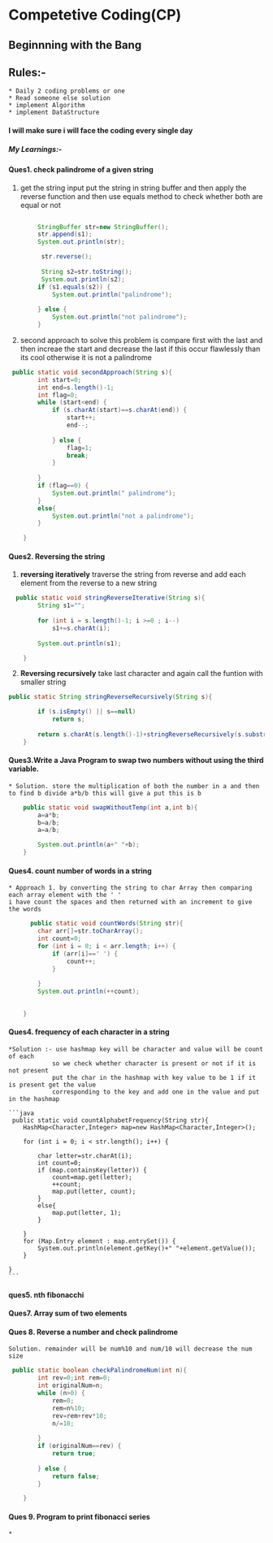# Competetive Coding(CP)

## Beginnning with the Bang

## Rules:-
    * Daily 2 coding problems or one 
    * Read someone else solution
    * implement Algorithm
    * implement DataStructure

#### I will make sure i will face the coding every single day

##### My Learnings:-


#### Ques1. check palindrome of a given string

1. get the string input put the string in string buffer and then apply the reverse function
and then use equals method to check whether both are equal or not 

```java

        StringBuffer str=new StringBuffer();
        str.append(s1);
        System.out.println(str);

         str.reverse();
         
         String s2=str.toString();
         System.out.println(s2);
        if (s1.equals(s2)) {
            System.out.println("palindrome");
            
        } else {
            System.out.println("not palindrome");
        }
```

2. second approach to solve this problem is compare first with the last and then increae the start
and decrease the last if this occur flawlessly than its cool otherwise it is not a palindrome

```java
 public static void secondApproach(String s){
        int start=0;
        int end=s.length()-1;
        int flag=0;
        while (start<end) {
            if (s.charAt(start)==s.charAt(end)) {
                start++;
                end--;
                
            } else {
                flag=1;
                break;
            }   
            
        }
        if (flag==0) {
            System.out.println(" palindrome");
        }
        else{
            System.out.println("not a palindrome");
        }

    }
```

#### Ques2. Reversing the string 
 1. **reversing iteratively** traverse the string from reverse and add each element from the reverse to a new string
```java
  public static void stringReverseIterative(String s){
        String s1="";
        
        for (int i = s.length()-1; i >=0 ; i--) 
            s1+=s.charAt(i);
        
        System.out.println(s1);

    }

```
 2. **Reversing recursively** take last character and again call the funtion with smaller string
```java
public static String stringReverseRecursively(String s){

        if (s.isEmpty() || s==null) 
            return s;
            
        return s.charAt(s.length()-1)+stringReverseRecursively(s.substring(0, s.length()-1));
    }
```


#### Ques3.Write a Java Program to swap two numbers without using the third variable.
    * Solution. store the multiplication of both the number in a and then to find b divide a*b/b this will give a put this is b

```java
    public static void swapWithoutTemp(int a,int b){
        a=a*b;
        b=a/b;
        a=a/b;

        System.out.println(a+" "+b);
    }
```

#### Ques4. count number of words in a string
    * Approach 1. by converting the string to char Array then comparing each array element with the ' ' 
    i have count the spaces and then returned with an increment to give the words

```java
      public static void countWords(String str){
        char arr[]=str.toCharArray();
        int count=0;
        for (int i = 0; i < arr.length; i++) {
            if (arr[i]==' ') {
                count++;
            }
            
        }
        System.out.println(++count);
        

    }
```

#### Ques4. frequency of each character in a string
    *Solution :- use hashmap key will be character and value will be count of each
                so we check whether character is present or not if it is not present 
                put the char in the hashmap with key value to be 1 if it is present get the value
                corresponding to the key and add one in the value and put in the hashmap

    ```java
     public static void countAlphabetFrequency(String str){
        HashMap<Character,Integer> map=new HashMap<Character,Integer>();

        for (int i = 0; i < str.length(); i++) {
            
            char letter=str.charAt(i);
            int count=0;
            if (map.containsKey(letter)) {
                count=map.get(letter);
                ++count;
                map.put(letter, count);
            }
            else{
                map.put(letter, 1);
            }
            
        }
        for (Map.Entry element : map.entrySet()) {
            System.out.println(element.getKey()+" "+element.getValue());
        }
        
    }
    ```

#### ques5. nth fibonacchi

#### Ques7. Array sum of two elements

#### Ques 8. Reverse a number and check palindrome
    Solution. remainder will be num%10 and num/10 will decrease the num size
```java
 public static boolean checkPalindromeNum(int n){
        int rev=0;int rem=0;
        int originalNum=n;
        while (n>0) {
            rem=0;
            rem=n%10;
            rev=rem+rev*10;
            n/=10;
            
        }
        if (originalNum==rev) {
            return true;
            
        } else {
            return false;
        }

    }
```

#### Ques 9. Program to print fibonacci series

    *
